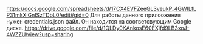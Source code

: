 https://docs.google.com/spreadsheets/d/17CX4EVFZeeGL3veukP_4GWILfLP31mkXlGnlSzTDbL0/edit#gid=0
Для работы данного прилоожения нужен credentials.json файл. Он находится на соответсвующим Google диске.
https://drive.google.com/file/d/1QLDy0KAnkosE60EXjfd9LB3xoJ-4WZZU/view?usp=sharing
